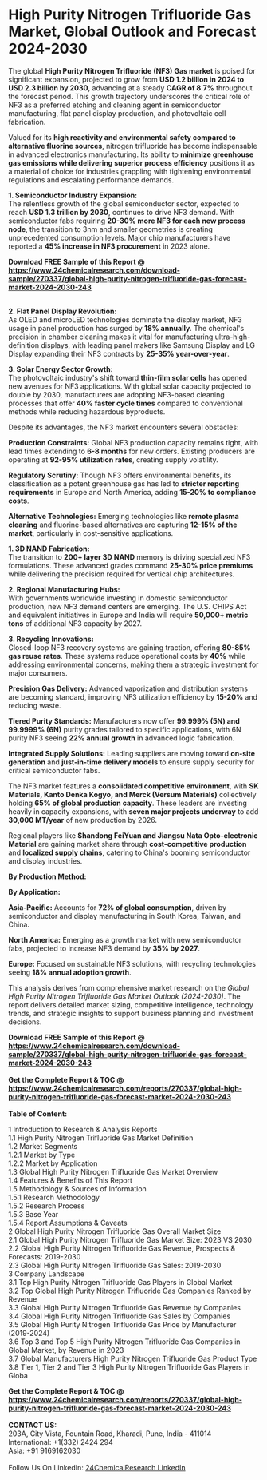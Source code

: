 <h1>High Purity Nitrogen Trifluoride Gas Market, Global Outlook and Forecast 2024-2030</h1><p>The global <strong>High Purity Nitrogen Trifluoride (NF3) Gas market</strong> is poised for significant expansion, projected to grow from <strong>USD 1.2 billion in 2024 to USD 2.3 billion by 2030</strong>, advancing at a steady <strong>CAGR of 8.7%</strong> throughout the forecast period. This growth trajectory underscores the critical role of NF3 as a preferred etching and cleaning agent in semiconductor manufacturing, flat panel display production, and photovoltaic cell fabrication.</p><p>Valued for its <strong>high reactivity and environmental safety compared to alternative fluorine sources</strong>, nitrogen trifluoride has become indispensable in advanced electronics manufacturing. Its ability to <strong>minimize greenhouse gas emissions while delivering superior process efficiency</strong> positions it as a material of choice for industries grappling with tightening environmental regulations and escalating performance demands.</p><p><strong>1. Semiconductor Industry Expansion:</strong><br>
The relentless growth of the global semiconductor sector, expected to reach <strong>USD 1.3 trillion by 2030</strong>, continues to drive NF3 demand. With semiconductor fabs requiring <strong>20-30% more NF3 for each new process node</strong>, the transition to 3nm and smaller geometries is creating unprecedented consumption levels. Major chip manufacturers have reported a <strong>45% increase in NF3 procurement</strong> in 2023 alone.</p><div><b>Download FREE Sample of this Report @ 
            <a href="https://www.24chemicalresearch.com/download-sample/270337/global-high-purity-nitrogen-trifluoride-gas-forecast-market-2024-2030-243">
            https://www.24chemicalresearch.com/download-sample/270337/global-high-purity-nitrogen-trifluoride-gas-forecast-market-2024-2030-243</a></b></div><br><p><strong>2. Flat Panel Display Revolution:</strong><br>
As OLED and microLED technologies dominate the display market, NF3 usage in panel production has surged by <strong>18% annually</strong>. The chemical's precision in chamber cleaning makes it vital for manufacturing ultra-high-definition displays, with leading panel makers like Samsung Display and LG Display expanding their NF3 contracts by <strong>25-35% year-over-year</strong>.</p><p><strong>3. Solar Energy Sector Growth:</strong><br>
The photovoltaic industry's shift toward <strong>thin-film solar cells</strong> has opened new avenues for NF3 applications. With global solar capacity projected to double by 2030, manufacturers are adopting NF3-based cleaning processes that offer <strong>40% faster cycle times</strong> compared to conventional methods while reducing hazardous byproducts.</p><p>Despite its advantages, the NF3 market encounters several obstacles:</p><p><strong>Production Constraints:</strong> Global NF3 production capacity remains tight, with lead times extending to <strong>6-8 months</strong> for new orders. Existing producers are operating at <strong>92-95% utilization rates</strong>, creating supply volatility.</p><p><strong>Regulatory Scrutiny:</strong> Though NF3 offers environmental benefits, its classification as a potent greenhouse gas has led to <strong>stricter reporting requirements</strong> in Europe and North America, adding <strong>15-20% to compliance costs</strong>.</p><p><strong>Alternative Technologies:</strong> Emerging technologies like <strong>remote plasma cleaning</strong> and fluorine-based alternatives are capturing <strong>12-15% of the market</strong>, particularly in cost-sensitive applications.</p><p><strong>1. 3D NAND Fabrication:</strong><br>
The transition to <strong>200+ layer 3D NAND</strong> memory is driving specialized NF3 formulations. These advanced grades command <strong>25-30% price premiums</strong> while delivering the precision required for vertical chip architectures.</p><p><strong>2. Regional Manufacturing Hubs:</strong><br>
With governments worldwide investing in domestic semiconductor production, new NF3 demand centers are emerging. The U.S. CHIPS Act and equivalent initiatives in Europe and India will require <strong>50,000+ metric tons</strong> of additional NF3 capacity by 2027.</p><p><strong>3. Recycling Innovations:</strong><br>
Closed-loop NF3 recovery systems are gaining traction, offering <strong>80-85% gas reuse rates</strong>. These systems reduce operational costs by <strong>40%</strong> while addressing environmental concerns, making them a strategic investment for major consumers.</p><p><strong>Precision Gas Delivery:</strong> Advanced vaporization and distribution systems are becoming standard, improving NF3 utilization efficiency by <strong>15-20%</strong> and reducing waste.</p><p><strong>Tiered Purity Standards:</strong> Manufacturers now offer <strong>99.999% (5N) and 99.9999% (6N)</strong> purity grades tailored to specific applications, with 6N purity NF3 seeing <strong>22% annual growth</strong> in advanced logic fabrication.</p><p><strong>Integrated Supply Solutions:</strong> Leading suppliers are moving toward <strong>on-site generation</strong> and <strong>just-in-time delivery models</strong> to ensure supply security for critical semiconductor fabs.</p><p>The NF3 market features a <strong>consolidated competitive environment</strong>, with <strong>SK Materials, Kanto Denka Kogyo, and Merck (Versum Materials)</strong> collectively holding <strong>65% of global production capacity</strong>. These leaders are investing heavily in capacity expansions, with <strong>seven major projects underway</strong> to add <strong>30,000 MT/year</strong> of new production by 2026.</p><p>Regional players like <strong>Shandong FeiYuan and Jiangsu Nata Opto-electronic Material</strong> are gaining market share through <strong>cost-competitive production</strong> and <strong>localized supply chains</strong>, catering to China's booming semiconductor and display industries.</p><p><strong>By Production Method:</strong></p><p><strong>By Application:</strong></p><p><strong>Asia-Pacific:</strong> Accounts for <strong>72% of global consumption</strong>, driven by semiconductor and display manufacturing in South Korea, Taiwan, and China.</p><p><strong>North America:</strong> Emerging as a growth market with new semiconductor fabs, projected to increase NF3 demand by <strong>35% by 2027</strong>.</p><p><strong>Europe:</strong> Focused on sustainable NF3 solutions, with recycling technologies seeing <strong>18% annual adoption growth</strong>.</p><p>This analysis derives from comprehensive market research on the <em>Global High Purity Nitrogen Trifluoride Gas Market Outlook (2024-2030)</em>. The report delivers detailed market sizing, competitive intelligence, technology trends, and strategic insights to support business planning and investment decisions.</p><div><b>Download FREE Sample of this Report @ 
            <a href="https://www.24chemicalresearch.com/download-sample/270337/global-high-purity-nitrogen-trifluoride-gas-forecast-market-2024-2030-243">
            https://www.24chemicalresearch.com/download-sample/270337/global-high-purity-nitrogen-trifluoride-gas-forecast-market-2024-2030-243</a></b></div><br><div><b>Get the Complete Report & TOC @ 
            <a href="https://www.24chemicalresearch.com/reports/270337/global-high-purity-nitrogen-trifluoride-gas-forecast-market-2024-2030-243">
            https://www.24chemicalresearch.com/reports/270337/global-high-purity-nitrogen-trifluoride-gas-forecast-market-2024-2030-243</a></b></div><br>
            <b>Table of Content:</b><p>1 Introduction to Research & Analysis Reports<br />
    1.1 High Purity Nitrogen Trifluoride Gas Market Definition<br />
    1.2 Market Segments<br />
        1.2.1 Market by Type<br />
        1.2.2 Market by Application<br />
    1.3 Global High Purity Nitrogen Trifluoride Gas Market Overview<br />
    1.4 Features & Benefits of This Report<br />
    1.5 Methodology & Sources of Information<br />
        1.5.1 Research Methodology<br />
        1.5.2 Research Process<br />
        1.5.3 Base Year<br />
        1.5.4 Report Assumptions & Caveats<br />
2 Global High Purity Nitrogen Trifluoride Gas Overall Market Size<br />
    2.1 Global High Purity Nitrogen Trifluoride Gas Market Size: 2023 VS 2030<br />
    2.2 Global High Purity Nitrogen Trifluoride Gas Revenue, Prospects & Forecasts: 2019-2030<br />
    2.3 Global High Purity Nitrogen Trifluoride Gas Sales: 2019-2030<br />
3 Company Landscape<br />
    3.1 Top High Purity Nitrogen Trifluoride Gas Players in Global Market<br />
    3.2 Top Global High Purity Nitrogen Trifluoride Gas Companies Ranked by Revenue<br />
    3.3 Global High Purity Nitrogen Trifluoride Gas Revenue by Companies<br />
    3.4 Global High Purity Nitrogen Trifluoride Gas Sales by Companies<br />
    3.5 Global High Purity Nitrogen Trifluoride Gas Price by Manufacturer (2019-2024)<br />
    3.6 Top 3 and Top 5 High Purity Nitrogen Trifluoride Gas Companies in Global Market, by Revenue in 2023<br />
    3.7 Global Manufacturers High Purity Nitrogen Trifluoride Gas Product Type<br />
    3.8 Tier 1, Tier 2 and Tier 3 High Purity Nitrogen Trifluoride Gas Players in Globa</p><div><b>Get the Complete Report & TOC @ 
            <a href="https://www.24chemicalresearch.com/reports/270337/global-high-purity-nitrogen-trifluoride-gas-forecast-market-2024-2030-243">
            https://www.24chemicalresearch.com/reports/270337/global-high-purity-nitrogen-trifluoride-gas-forecast-market-2024-2030-243</a></b></div><br><b>CONTACT US:</b><br>
            203A, City Vista, Fountain Road, Kharadi, Pune, India - 411014<br>
            International: +1(332) 2424 294<br>
            Asia: +91 9169162030 <br><br>
            Follow Us On LinkedIn: <a href="https://www.linkedin.com/company/24chemicalresearch/">24ChemicalResearch LinkedIn</a>